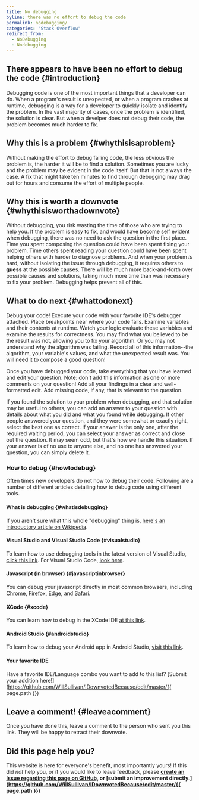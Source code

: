 ```yaml
---
title: No debugging
byline: there was no effort to debug the code
permalink: nodebugging/
categories: "Stack Overflow"
redirect_from:
  - NoDebugging
  - Nodebugging  
---
```

## There appears to have been no effort to debug the code {#introduction}
Debugging code is one of the most important things that a developer can do. When a program's result is unexpected, or when a program crashes at runtime, debugging is a way for a developer to quickly isolate and identify the problem. In the vast majority of cases, once the problem is identified, the solution is clear. But when a develper does not debug their code, the problem becomes much harder to fix.

## Why this is a problem {#whythisisaproblem}
Without making the effort to debug failing code, the less obvious the problem is, the harder it will be to find a solution. Sometimes you are lucky and the problem may be evident in the code itself. But that is not always the case. A fix that might take ten minutes to find through debugging may drag out for hours and consume the effort of multiple people. 

## Why this is worth a downvote {#whythisisworthadownvote}
Without debugging, you risk wasting the time of those who are trying to help you. If the problem is easy to fix, and would have become self evident when debugging, there was no need to ask the question in the first place. Time you spent composing the question could have been spent fixing your problem. Time others spent reading your question could have been spent helping others with harder to diagnose problems. And when your problem *is* hard, without isolating the issue through debugging, it requires others to **guess** at the possible causes. There will be much more back-and-forth over possible causes and solutions, taking much more time than was necessary to fix your problem. Debugging helps prevent all of this.

## What to do next {#whattodonext}
Debug your code! Execute your code with your favorite IDE's debugger attached. Place breakpoints near where your code fails. Examine variables and their contents at runtime. Watch your logic evaluate these variables and examine the results for correctness. You may find what you believed to be the result was not, allowing you to fix your algorithm. Or you may not understand why the algorithm was failing. Record all of this information--the algorithm, your variable's values, and what the unexpected result was. You will need it to compose a good question!

Once you have debugged your code, take everything that you have learned and edit your question. Note: don't add this information as one or more comments on your question! Add all your findings in a clear and well-formatted edit. Add missing code, if any, that is relevant to the question.

If you found the solution to your problem when debugging, and that solution may be useful to others, you can add an answer to your question with details about what you did and what you found while debugging.  If other people answered your question, and they were somewhat or exactly right, select the best one as correct. If your answer is the only one, after the required waiting period, you can select your answer as correct and close out the question. It may seem odd, but that's how we handle this situation.  If your answer is of no use to anyone else, and no one has answered your question, you can simply delete it.

### How to debug {#howtodebug}
Often times new developers do not how to debug their code. Following are a number of different articles detailing how to debug code using different tools.

#### What is debugging {#whatisdebugging}
If you aren't sure what this whole "debugging" thing is, [here's an introductory article on Wikipedia](https://en.wikipedia.org/wiki/Debugging#Further_reading).

#### Visual Studio and Visual Studio Code {#visualstudio}
To learn how to use debugging tools in the latest version of Visual Studio, [click this link](https://docs.microsoft.com/en-us/visualstudio/debugger/debugger-feature-tour). For Visual Studio Code, [look here](https://code.visualstudio.com/docs/editor/debugging).

#### Javascript (in browser) {#javascriptinbrowser}
You can debug your javascript directly in most common browsers, including [Chrome](https://developer.chrome.com/extensions/tut_debugging), [Firefox](https://developer.mozilla.org/en-US/docs/Tools/Debugger), [Edge](https://docs.microsoft.com/en-us/microsoft-edge/f12-devtools-guide/debugger), and [Safari](https://developer.apple.com/safari/tools/).

#### XCode {#xcode}
You can learn how to debug in the XCode IDE [at this link](https://developer.apple.com/library/content/documentation/DeveloperTools/Conceptual/debugging_with_xcode/chapters/debugging_tools.html).

#### Android Studio {#androidstudio}
To learn how to debug your Android app in Android Studio, [visit this link](https://developer.android.com/studio/debug/index.html).

#### Your favorite IDE
Have a favorite IDE/Language combo you want to add to this list? [Submit your addition here!](https://github.com/WillSullivan/IDownvotedBecause/edit/master/{{ page.path }})

## Leave a comment! {#leaveacomment}
Once you have done this, leave a comment to the person who sent you this link. They will be happy to retract their downvote.

## Did this page help you?
This website is here for everyone's benefit, most importantly yours! If this did <i>not</i> help you, or if you would
like to leave feedback, please **[create an Issue regarding this page on GitHub,](https://github.com/WillSullivan/IDownvotedBecause/issues/new) or [submit an improvement directly.](https://github.com/WillSullivan/IDownvotedBecause/edit/master/{{ page.path }})**

